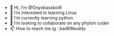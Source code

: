 - 👋 Hi, I’m @Onyxbassboi9
- 👀 I’m interested in learning Linux 
- 🌱 I’m currently learning python 
- 💞️ I’m looking to collaborate on any phyton coder 
- 📫 How to reach me ig : bad69buddy

<!---
Onyxbassboi9/Onyxbassboi9 is a ✨ special ✨ repository because its `README.md` (this file) appears on your GitHub profile.
You can click the Preview link to take a look at your changes.
--->
